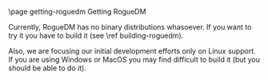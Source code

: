 \page getting-roguedm Getting RogueDM

Currently, RogueDM has no binary distributions whasoever. If you want to try
it you have to build it (see \ref building-roguedm).

Also, we are focusing our initial development efforts only on Linux support.
If you are using Windows or MacOS you may find difficult to build it (but you
should be able to do it).
